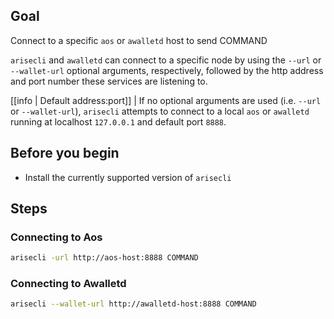 ## Goal

Connect to a specific `aos` or `awalletd` host to send COMMAND

`arisecli` and `awalletd` can connect to a specific node by using the `--url` or `--wallet-url` optional arguments, respectively, followed by the http address and port number these services are listening to.

[[info | Default address:port]]
| If no optional arguments are used (i.e. `--url` or `--wallet-url`), `arisecli` attempts to connect to a local `aos` or `awalletd` running at localhost `127.0.0.1` and default port `8888`.

## Before you begin

* Install the currently supported version of `arisecli`

## Steps
### Connecting to Aos

```sh
arisecli -url http://aos-host:8888 COMMAND
```

### Connecting to Awalletd

```sh
arisecli --wallet-url http://awalletd-host:8888 COMMAND
```
